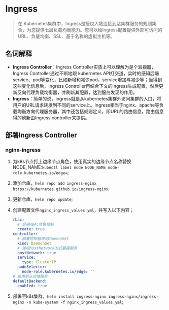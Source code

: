 # Ingress

> 在 Kubernetes集群中，Ingress是授权入站连接到达集群服务的规则集合，为您提供七层负载均衡能力。您可以给Ingress配置提供外部可访问的URL、负载均衡、SSL、基于名称的虚拟主机等。

## 名词解释

- **Ingress Controller**：Ingress Controller实质上可以理解为是个监视器，Ingress Controller通过不断地跟 kubernetes API打交道，实时的感知后端service、pod等变化，比如新增和减少pod，service增加与减少等；当得到这些变化信息后，Ingress Controller再结合下文的Ingress生成配置，然后更新反向代理负载均衡器，并刷新其配置，达到服务发现的作用。
- **Ingress**：简单的说，ingress就是从kubernetes集群外访问集群的入口，将用户的URL请求转发到不同的service上。Ingress相当于nginx、apache等负载均衡方向代理服务器，其中还包括规则定义，即URL的路由信息，路由信息得的刷新由Ingress controller来提供。

## 部署Ingress Controller

### nginx-ingress

1. 为k8s节点打上边缘节点角色，使用真实的边缘节点名称替换NODE_NAME:`kubectl label node NODE_NAME node-role.kubernetes.io/edge=`;
2. 添加仓库，`helm repo add ingress-nginx https://kubernetes.github.io/ingress-nginx`;
3. 更新仓库，`helm repo update`;
4. 创建配置文件`nginx_ingress_values.yml`，并写入以下内容；

    ```yaml
    rbac:
      # 启用RBAC角色控制
      create: true
    controller:
      # 部署控制器使用DaemonSet
      kind: DaemonSet
      # 使用hostNetwork方式暴露服务
      hostNetwork: true
      service: 
        type: ClusterIP
      nodeSelector:
        node-role.kubernetes.io/edge: ''
    # 启用默认后端服务
    defaultBackend:
      enabled: true
    ```
5. 部署至k8s集群，`helm install ingress-nginx ingress-nginx/ingress-nginx -n kube-system -f nginx_ingress_values.yml`;